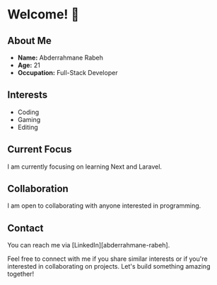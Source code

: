 # Welcome! 👋

## About Me

- **Name:** Abderrahmane Rabeh
- **Age:** 21
- **Occupation:** Full-Stack Developer

## Interests

- Coding
- Gaming
- Editing

## Current Focus

I am currently focusing on learning Next and Laravel.

## Collaboration

I am open to collaborating with anyone interested in programming.

## Contact

You can reach me via [LinkedIn][abderrahmane-rabeh].

Feel free to connect with me if you share similar interests or if you're interested in collaborating on projects. Let's build something amazing together!
